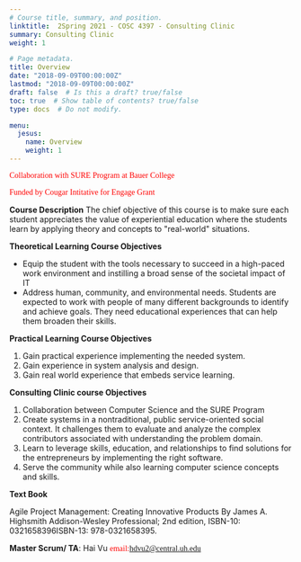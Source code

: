 ```yaml
---
# Course title, summary, and position.
linktitle:  2Spring 2021 - COSC 4397 - Consulting Clinic
summary: Consulting Clinic
weight: 1

# Page metadata.
title: Overview
date: "2018-09-09T00:00:00Z"
lastmod: "2018-09-09T00:00:00Z"
draft: false  # Is this a draft? true/false
toc: true  # Show table of contents? true/false
type: docs  # Do not modify.

menu:
  jesus:
    name: Overview
    weight: 1
---
```


<span style="color: #ff0000; font-family: Babas; font-size: 1em;">Collaboration with SURE Program at Bauer College</span><br>

<span style="color: #ff0000; font-family: Babas; font-size: 1em;"> Funded by Cougar Intitative for Engage Grant </span><br>



**Course Description** 
 The chief objective of this course is to make sure each student appreciates the value of experiential education where the students learn by applying theory and concepts to "real-world" situations.


**Theoretical Learning Course Objectives**

* Equip the student with the tools necessary to succeed in a high-paced work environment and instilling a broad sense of the societal impact of IT
* Address human, community, and environmental needs. Students are expected to work with people of many different backgrounds to identify and achieve goals. They need educational experiences that can help them broaden their skills.

**Practical Learning Course Objectives**

1. Gain practical experience implementing the needed system.
2. Gain experience in system analysis and design. 
3. Gain real world experience that embeds service learning. 

**Consulting Clinic course Objectives**

1. Collaboration between Computer Science and the SURE Program
2. Create systems in a nontraditional, public service-oriented social context. It challenges them to evaluate and analyze the complex contributors associated with understanding the problem domain. 
3. Learn to leverage skills, education, and relationships to find solutions for the entrepreneurs by implementing the right software.
4. Serve the community while also learning computer science concepts and skills.


**Text Book**

Agile Project Management: Creating Innovative Products
By James A. Highsmith
Addison-Wesley Professional;  2nd edition, 
ISBN-10: 0321658396ISBN-13: 978-0321658395.

**Master Scrum/ TA**: Hai Vu <span style="color: #ff0000; font-family: Babas; font-size: 1em;">email:hdvu2@central.uh.edu</span><br>